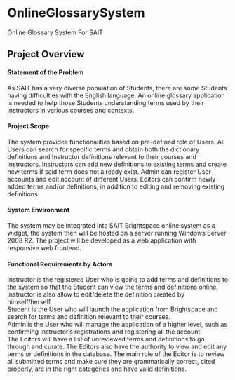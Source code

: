# OnlineGlossarySystem
Online Glossary System For SAIT


<h2> Project Overview </h2>
<h4>Statement of the Problem</h4>
As SAIT has a very diverse population of Students, there are some Students having difficulties
with the English language. An online glossary application is needed to help those Students
understanding terms used by their Instructors in various courses and contexts.

<h4>Project Scope</h4>
The system provides functionalities based on pre-defined role of Users. All Users can search for
specific terms and obtain both the dictionary definitions and Instructor definitions relevant to
their courses and Instructors. Instructors can add new definitions to existing terms and create
new terms if said term does not already exist. Admin can register User accounts and edit account
of different Users. Editors can confirm newly added terms and/or definitions, in addition to
editing and removing existing definitions.

<h4>System Environment</h4>
The system may be integrated into SAIT Brightspace online system as a widget, the system then
will be hosted on a server running Windows Server 2008 R2. The project will be developed as a
web application with responsive web frontend.

<h4>Functional Requirements by Actors</h4>
Instructor is the registered User who is going to add terms and definitions to the system so that
the Student can view the terms and definitions online. Instructor is also allow to edit/delete the
definition created by himself/herself.<br>
Student is the User who will launch the application from Brightspace and search for terms and
definition relevant to their courses.<br>
Admin is the User who will manage the application of a higher level, such as confirming
Instructor’s registrations and registering all the account.<br>
The Editors will have a list of unreviewed terms and definitions to go through and curate. The
Editors also have the authority to view and edit any terms or definitions in the database. The
main role of the Editor is to review all submitted terms and make sure they are grammatically
correct, cited properly, are in the right categories and have valid definitions.

